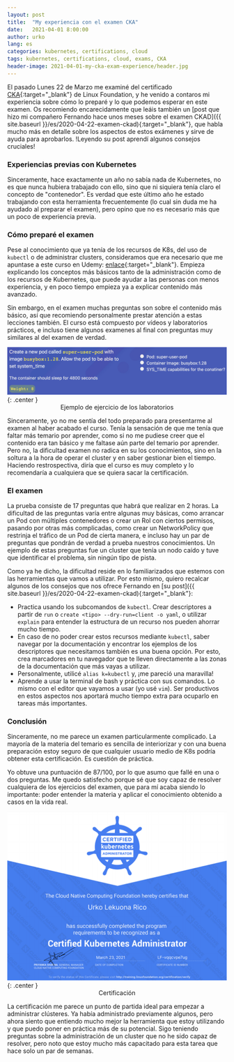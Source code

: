 ```yaml
---
layout: post
title:  "My experiencia con el examen CKA"
date:   2021-04-01 8:00:00
author: urko
lang: es
categories: kubernetes, certifications, cloud
tags: kubernetes, certifications, cloud, exams, CKA
header-image: 2021-04-01-my-cka-exam-experience/header.jpg
---
```


El pasado Lunes 22 de Marzo me examiné del certificado [CKA](https://training.linuxfoundation.org/certification/certified-kubernetes-administrator-cka/){:target="_blank"} de Linux Foundation, y he venido a contaros mi experiencia sobre cómo lo preparé y lo que podemos esperar en este examen. Os recomiendo encarecidamente que leáis también un [post que hizo mi compañero Fernando hace unos meses sobre el examen CKAD]({{ site.baseurl }}/es/2020-04-22-examen-ckad){:target="_blank"}, que habla mucho más en detalle sobre los aspectos de estos exámenes y sirve de ayuda para aprobarlos. !Leyendo su post aprendí algunos consejos cruciales!

### Experiencias previas con Kubernetes

Sinceramente, hace exactamente un año no sabía nada de Kubernetes, no es que nunca hubiera trabajado con ello, sino que ni siquiera tenía claro el concepto de "contenedor". Es verdad que este último año he estado trabajando con esta herramienta frecuentemente (lo cual sin duda me ha ayudado al preparar el examen), pero opino que no es necesario más que un poco de experiencia previa.

### Cómo preparé el examen

Pese al conocimiento que ya tenía de los recursos de K8s, del uso de `kubectl` o de administrar clusters, consideramos que era necesario que me apuntase a este curso en Udemy: [enlace](https://www.udemy.com/course/certified-kubernetes-administrator-with-practice-tests){:target="_blank"}. Empieza explicando los conceptos más básicos tanto de la administración como de los recursos de Kubernetes, que puede ayudar a las personas con menos experiencia, y en poco tiempo empieza ya a explicar contenido más avanzado. 

Sin embargo, en el examen muchas preguntas son sobre el contenido más básico, así que recomiendo personalmente prestar atención a estas lecciones también. El curso está compuesto por vídeos y laboratorios prácticos, e incluso tiene algunos examenes al final con preguntas muy similares al del examen de verdad.

![Ejemplo de ejercicio de los laboratorios](/assets/images/2021-04-01-my-cka-exam-experience/exercise.jpg){: .center }
<label style="text-align: center; display: block;">Ejemplo de ejercicio de los laboratorios</label>

Sinceramente, yo no me sentía del todo preparado para presentarme al examen al haber acabado el curso. Tenía la sensación de que me tenía que faltar más temario por aprender, como si no me pudiese creer que el contenido era tan básico y me faltase aún parte del temario por aprender. Pero no, la dificultad examen no radica en su los conocimientos, sino en la soltura a la hora de operar el cluster y en saber gestionar bien el tiempo. Haciendo restrospectiva, diría que el curso es muy completo y lo recomendaría a cualquiera que se quiera sacar la certificación.

### El examen

La prueba consiste de 17 preguntas que habrá que realizar en 2 horas. La dificultad de las preguntas varía entre algunas muy básicas, como arrancar un Pod con múltiples contenedores o crear un Rol con ciertos permisos, pasando por otras más complicadas, como crear un NetworkPolicy que restrinja el tráfico de un Pod de cierta manera, e incluso hay un par de preguntas que pondrán de verdad a prueba nuestros conocimientos. Un ejemplo de estas preguntas fue un cluster que tenía un nodo caído y tuve que identificar el problema, sin ningún tipo de pista.

Como ya he dicho, la dificultad reside en lo familiarizados que estemos con las herramientas que vamos a utilizar. Por esto mismo, quiero recalcar algunos de los consejos que nos ofrece Fernando en [su post]({{ site.baseurl }}/es/2020-04-22-examen-ckad){:target="_blank"}:

* Practica usando los subcomandos de `kubectl`. Crear descriptores a partir de `run` o `create <tipo> --dry-run=client -o yaml`, o utilizar `explain` para entender la estructura de un recurso nos pueden ahorrar mucho tiempo.
* En caso de no poder crear estos recursos mediante `kubectl`, saber navegar por la documentación y encontrar los ejemplos de los descriptores que necesitamos también es una buena opción. Por esto, crea marcadores en tu navegador que te lleven directamente a las zonas de la documentación que más vayas a utilizar.
* Personalmente, utilicé `alias k=kubectl` y, ¡me pareció una maravilla!
* Aprende a usar la terminal de bash y práctica con sus comandos. Lo mismo con el editor que vayamos a usar (yo usé `vim`). Ser productivos en estos aspectos nos aportará mucho tiempo extra para ocuparlo en tareas más importantes.

### Conclusión

Sinceramente, no me parece un examen particularmente complicado. La mayoría de la materia del temario es sencilla de interiorizar y con una buena preparación estoy seguro de que cualquier usuario medio de K8s podría obtener esta certificación. Es cuestión de práctica.

Yo obtuve una puntuación de 87/100, por lo que asumo que fallé en una o dos preguntas. Me quedo satisfecho porque sé que soy capaz de resolver cualquiera de los ejercicios del examen, que para mí acaba siendo lo importante: poder entender la materia y aplicar el conocimiento obtenido a casos en la vida real.

![Certificación](/assets/images/2021-04-01-my-cka-exam-experience/certification.png){: .center }
<label style="text-align: center; display: block;">Certificación</label>

La certificación me parece un punto de partida ideal para empezar a administrar clústeres. Ya había administrado previamente algunos, pero ahora siento que entiendo mucho mejor la herramienta que estoy utilizando y que puedo poner en práctica más de su potencial. Sigo teniendo preguntas sobre la administración de un cluster que no he sido capaz de resolver, pero noto que estoy mucho más capacitado para esta tarea que hace solo un par de semanas.